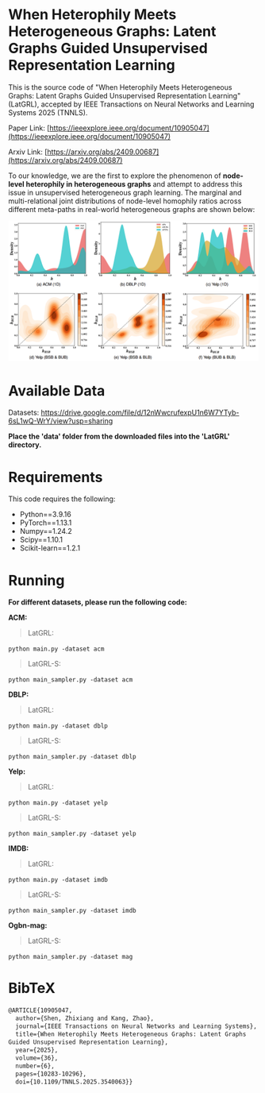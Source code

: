# When Heterophily Meets Heterogeneous Graphs: Latent Graphs Guided Unsupervised Representation Learning

This is the source code of "When Heterophily Meets Heterogeneous Graphs: Latent Graphs Guided Unsupervised Representation Learning" (LatGRL), accepted by IEEE Transactions on Neural Networks and Learning Systems 2025 (TNNLS).

Paper Link: [https://ieeexplore.ieee.org/document/10905047](https://ieeexplore.ieee.org/document/10905047)

Arxiv Link: [https://arxiv.org/abs/2409.00687](https://arxiv.org/abs/2409.00687)

To our knowledge, we are the first to explore the phenomenon of **node-level heterophily in heterogeneous graphs** and attempt to address this issue in unsupervised heterogeneous graph learning. The marginal and multi-relational joint distributions of node-level homophily ratios across different meta-paths in real-world heterogeneous graphs are shown below:

![Heterophily Fig](https://github.com/zxlearningdeep/LatGRL/blob/main/figure.png)


# Available Data

Datasets: https://drive.google.com/file/d/12nWwcrufexpU1n6W7YTyb-6sL1wQ-WrY/view?usp=sharing

**Place the 'data' folder from the downloaded files into the 'LatGRL' directory.**

# Requirements

This code requires the following:

* Python==3.9.16
* PyTorch==1.13.1
* Numpy==1.24.2
* Scipy==1.10.1
* Scikit-learn==1.2.1

# Running

**For different datasets, please run the following code:**

**ACM:**

> LatGRL:

`python main.py -dataset acm`

> LatGRL-S:

`python main_sampler.py -dataset acm`

**DBLP:**

> LatGRL:

`python main.py -dataset dblp`

> LatGRL-S:

`python main_sampler.py -dataset dblp`

**Yelp:**

> LatGRL:

`python main.py -dataset yelp`

> LatGRL-S:

`python main_sampler.py -dataset yelp`

**IMDB:**

> LatGRL:

`python main.py -dataset imdb`

> LatGRL-S:

`python main_sampler.py -dataset imdb`

**Ogbn-mag:**

> LatGRL-S:

`python main_sampler.py -dataset mag`

# BibTeX

```
@ARTICLE{10905047,
  author={Shen, Zhixiang and Kang, Zhao},
  journal={IEEE Transactions on Neural Networks and Learning Systems}, 
  title={When Heterophily Meets Heterogeneous Graphs: Latent Graphs Guided Unsupervised Representation Learning}, 
  year={2025},
  volume={36},
  number={6},
  pages={10283-10296},
  doi={10.1109/TNNLS.2025.3540063}}

```
